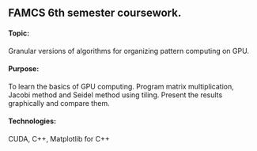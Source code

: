 ## FAMCS 6th semester coursework.

#### Topic:
Granular versions of algorithms for organizing pattern computing on GPU.

#### Purpose: 
To learn the basics of GPU computing. Program matrix multiplication, Jacobi method and Seidel method using tiling. Present the results graphically and compare them.

#### Technologies: 
CUDA, C++, Matplotlib for C++
